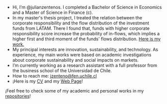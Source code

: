 - Hi, I’m @julianzentenos. I completed a Bachelor of Science in Economics and a Master of Science in Finance (c).
- In my master's thesis project, I treated the relation between the corporate responsibility and the flow distribution of the investment funds from LATAM.
  There I found that, funds with higher corporate responsibility score increase the probability of in-flows, which implies a higher first and third moment of the funds' flows distribution. [Here is my work.](https://github.com/user-attachments/files/16113348/Tesis_MgFinFT_Zenteno_J.pdf)
- My principal interests are innovation, sustainability, and technology. As experience, my main works were based on academic investigations about corporate sustainability and social impacts on markets.
- I’m currently working as a research assistant with a full professor from the business school of the Universidad de Chile.
- How to reach me: jzenteno@fen.uchile.cl
- ¡Here is my [CV](https://github.com/user-attachments/files/16114742/CV.pdf) and my [Web Page](https://sites.google.com/fen.uchile.cl/julianzentenos)!


¡Feel free to check some of my academic and personal works in my [repositories](https://github.com/julianzentenos/julianzentenos/tree/main)!
